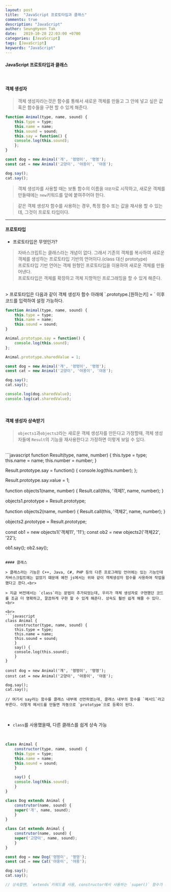 ```yaml
---
layout: post
title:  "JavaScript 프로토타입과 클래스"
comments: true
description: "JavaScript"
author: SeungHyeon Tak
date:   2019-10-28 22:03:00 +0700
categories: [JavaScript]
tags: [JavaScript]
keywords: "JavaScript"
---
```

#### JavaScript 프로토타입과 클래스
<br>

#### 객체 생성자

> 객체 생성자라는것은 함수를 통해서 새로운 객체를 만들고 그 안에 넣고 싶은 값 혹은 함수들을 구현 할 수 있게 해준다. <br>

```javascript
function Animal(type, name, sound) {
    this.type = type;
    this.name = name;
    this.sound = sound;
    this.say = function() {
	console.log(this.sound);
    };
}

const dog = new Animal('개', '멍멍이', '멍멍');
const cat = new Animal('고양이', '야옹이', '야옹');

dog.say();
cat.say();
```

> 객체 생성자를 사용할 때는 보통 함수의 이름을 `대문자`로 시작하고, 새로운 객체를 만들때에는 `new`키워드를 앞에 붙여주어야 한다. <br>

> 같은 객체 생성자 함수를 사용하는 경우, 특정 함수 또는 값을 재사용 할 수 있는데, 그것이 프로토 타입이다. <br>

*****

#### 프로토타입

* 프로토타입은 무엇인가?
> 자바스크립트는 클래스라는 개념이 없다. 그래서 기존의 객체를 복사하여 새로운 객체를 생성하는 프로토타입 기반의 언어이다.(class 대신 prototype) <br>
> 프로토타입 기반 언어는 객체 원형인 프로토타입을 이용하여 새로운 객체를 만들어낸다.<br>
> 프로토타입은 객체를 확장하고 객체 지향적인 프로그래밍을 할 수 있게 해준다. <br>


<br>
> 프로토타입은 다음과 같이 객체 생성자 함수 아래에 `.prototype.[원하는키] = ` 이후 코드를 입력하여 설정 가능하다. <br>

```javascript
function Animal(type, name, sound) {
    this.type = type;
    this.name = name;
    this.sound = sound;
}

Animal.prototype.say = function() {
    console.log(this.sound);
};

Animal.prototype.sharedValue = 1;

const dog = new Animal('개', '멍멍이', '멍멍');
const cat = new Animal('고양이', '야옹이', '야옹');

dog.say();
cat.say();

console.log(dog.sharedValue);
console.log(cat.sharedValue);
```

<br>

#### 객체 생성자 상속받기

> `objects1`과`objects2`라는 새로운 객체 생성자를 만든다고 가정할때, 객체 생성자들에 `Result`의 기능을 재사용한다고 가정하면 이렇게 보일 수 있다. <br>

<br>
```javascript
function Result(type, name, number) {
    this.type = type;
    this.name = name;
    this.number = number;
}

Result.prototype.say = function() {
    console.log(this.number);
};

Result.prototype.say.value = 1;

function objects1(name, number) {
    Result.call(this, '객체1', name, number);
}

objects1.prototype = Result.prototype;

function objects2(name, number) {
    Result.call(this, '객체2', name, number);
}

objects2.prototype = Result.prototype;

const ob1 = new objects1('객체11', '11');
const ob2 = new objects2('객체22', '22');

ob1.say();
ob2.say();
```

#### 클래스

> 클래스라는 기능은 C++, Java, C#, PHP 등의 다른 프로그래밍 언어에는 있는 기능인데 자바스크립트에는 없었기 떄문에 예전 js에서는 위와 같이 객체생성자 함수를 사용하여 작업을 했다고 한다.<br>

> 지금 버전에서는 `class`라는 문법이 추가되었는데, 우리가 객체 생성자로 구현했던 코드를 조금 더 명확하고, 깔끔하게 구현 할 수 있게 해준다. 상속도 훨씬 쉽게 해줄 수 있다. <br>

<br>
```javascript
class Animal {
    constructor(type, name, sound) {
	this.type = type;
	this.name = name;
	this.sound = sound;
    }
    say() {
	console.log(this.sound);
    }
}

const dog = new Animal('개', '멍멍이', '멍멍');
const cat = new Animal('고양이', '야옹이', '야옹');

dog.say();
cat.say();

// 여기서 say라는 함수를 클래스 내부에 선언하였는데, 클래스 내부의 함수를 `메서드`라고 부른다. 이렇게 메서드를 만들면 자동으로 `prototype`으로 등록이 된다.
```
<br>

* `class`를 사용했을때, 다른 클래스를 쉽게 상속 가능

<br>

```javascript
class Animal {
    constructor(type, name, sound) {
	this.type = type;
	this.name = name;
	this.sound = sound;
    }

    say() {
	console.log(this.sound);
    }
}

class Dog extends Animal {
    construtor(name, sound) {
	super('개', name, sound);
    }
}

class Cat extends Animal {
    construtor(name, sound) {
	super('고양이', name, sound);
    }
}

const dog = new Dog('멍멍이', '멍멍');
const cat = new Cat('야옹이', '야옹');

dog.say();
cat.say();

// 상속할땐, `extends`키워드를 사용, constructor에서 사용하는 `super()` 함수가 상속받은 클래스의 생성자를 가르킨다.
```

<br>
